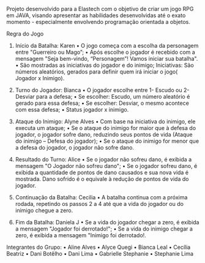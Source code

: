 Projeto desenvolvido para a Elastech com o objetivo de criar um jogo RPG em JAVA, visando apresentar as habilidades desenvolvidas até o exato momento - especialmente envolvendo programação orientada a objetos.

Regra do Jogo 
1.	Início da Batalha: Karen
•	O jogo começa com a escolha da personagem entre "Guerreiro ou Mago”;
•	Após escolhe o jogador é recebido com a mensagem "Seja bem-vindo, “Personagem”! Vamos iniciar sua batalha".
•	São mostradas as iniciativas do jogador e do inimigo;
Iniciativas: São números aleatórios, gerados para definir quem irá iniciar o jogo( Jogador x Inimigo).

2.	Turno do Jogador: Bianca
•	O jogador escolhe entre 1- Escudo ou 2- Desviar para a defesa;
•	Se escolher: Escudo, um número aleatório é gerado para essa defesa;
•	Se escolher: Desviar, o mesmo acontece com essa defesa;
•	Status jogador x inimigo.

3.	Ataque do Inimigo: Alyne Alves
•	Com base na iniciativa do inimigo, ele executa um ataque;
•	Se o ataque do inimigo for maior que à defesa do jogador, o jogador sofre dano, reduzindo seus pontos de vida (Ataque do inimigo – Defesa do jogador);
•	Se o ataque do inimigo for menor que a defesa do jogador, o jogador não sofre dano.

4.	Resultado do Turno: Alice
•	Se o jogador não sofreu dano, é exibida a mensagem "O Jogador não sofreu dano";
•	Se o jogador sofreu dano, é exibida a quantidade de pontos de dano causados e sua nova vida é mostrada. Dano sofrido é o equivale à redução de pontos de vida do jogador.

5.	Continuação da Batalha: Cecilia
•	A batalha continua com a próxima rodada, repetindo os passos 2 a 4 até que a vida do jogador ou do inimigo chegue a zero.

6.	Fim da Batalha: Daniela J
•	Se a vida do jogador chegar a zero, é exibida a mensagem "Jogador foi derrotado!";
•	Se a vida do inimigo chegar a zero, é exibida a mensagem "Inimigo foi derrotado!.

Integrantes do Grupo:
• Aline Alves
• Alyce Quegi
• Bianca Leal
• Cecília Beatriz
• Dani Botêlho
• Dani Lima
• Gabrielle Stephanie
• Stephanie Lima
